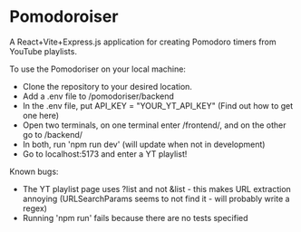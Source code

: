 # Pomodoroiser
A React+Vite+Express.js application for creating Pomodoro timers from YouTube playlists.

To use the Pomodoriser on your local machine:
- Clone the repository to your desired location.
- Add a .env file to /pomodoriser/backend
- In the .env file, put API_KEY = "YOUR_YT_API_KEY" (Find out how to get one here)
- Open two terminals, on one terminal enter /frontend/, and on the other go to /backend/
- In both, run 'npm run dev' (will update when not in development)
- Go to localhost:5173 and enter a YT playlist!

Known bugs:
- The YT playlist page uses ?list and not &list - this makes URL extraction annoying (URLSearchParams seems to not find it - will probably write a regex)
- Running 'npm run' fails because there are no tests specified
